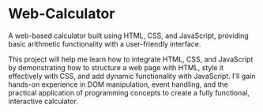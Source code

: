 # Web-Calculator
A web-based calculator built using HTML, CSS, and JavaScript, providing basic arithmetic functionality with a user-friendly interface.

This project will help me learn how to integrate HTML, CSS, and JavaScript by demonstrating how to structure a web page with HTML, style it effectively with CSS, and add dynamic functionality with JavaScript. I'll gain hands-on experience in DOM manipulation, event handling, and the practical application of programming concepts to create a fully functional, interactive calculator.
